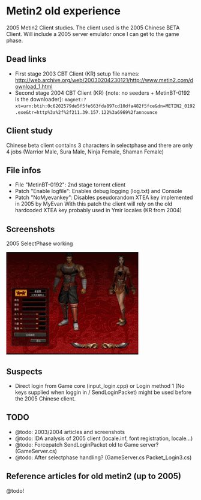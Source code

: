 # Metin2 old experience
2005 Metin2 Client studies.
The client used is the 2005 Chinese BETA Client.
Will include a 2005 server emulator once I can get to the game phase.

## Dead links
- First stage 2003 CBT Client (KR) setup file names: http://web.archive.org/web/20030204230121/http://www.metin2.com/download_1.html
- Second stage 2004 CBT Client (KR) {note: no seeders + MetinBT-0192 is the downloader}: `magnet:?xt=urn:btih:0c6202579de5f5fe663fda897cd10dfa482f5fce&dn=METIN2_0192.exe&tr=http%3a%2f%2f211.39.157.122%3a6969%2fannounce`

## Client study
Chinese beta client contains 3 characters in selectphase and
there are only 4 jobs (Warrior Male, Sura Male, Ninja Female, Shaman Female)

## File infos
- File "MetinBT-0192": 2nd stage torrent client
- Patch "Enable logfile": Enables debug logging (log.txt) and Console
- Patch "NoMyevankey": Disables pseudorandom XTEA key implemented in 2005 by MyEvan
  With this patch the client will rely on the old hardcoded XTEA key probably used in Ymir locales (KR from 2004)

## Screenshots
2005 SelectPhase working

![2005 selectphase](selectphase_2005.gif)

## Suspects
- Direct login from Game core (input_login.cpp) or Login method 1 (No keys supplied when loggin in / SendLoginPacket) might be used
 before the 2005 Chinese client.

## TODO
- @todo: 2003/2004 articles and screenshots
- @todo: IDA analysis of 2005 client (locale.inf, font registration, locale...)
- @todo: Forcepatch SendLoginPacket old to Game server? (GameServer.cs)
- @todo: After selectphase handling? (GameServer.cs Packet_Login3.cs)

## Reference articles for old metin2 (up to 2005)
@todo!

